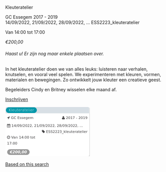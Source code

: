 Kleuteratelier

GC Essegem 2017 - 2019  
14/09/2022, 21/09/2022, 28/09/2022, ... ESS2223\_kleuteratelier  

Van 14:00 tot 17:00

*€200,00*

  

###### *Haast u! Er zijn nog maar enkele plaatsen over.*

  

In het kleuteratelier doen we van alles leuks: luisteren naar verhalen, knutselen, en vooral veel spelen. We experimenteren met kleuren, vormen, materialen en bewegingen. Zo ontwikkelt jouw kleuter een creatieve geest.  
  
Begeleiders Cindy en Britney wisselen elke maand af.  

[Inschrijven](https://tickets.vgc.be/activity/subscribe/ESS2223_kleuteratelier)

![](79693.png)

[Based on this search](https://tickets.vgc.be/activity/index?&vrijeplaatsen=1&Age%5B%5D=3%2C5&entity=109)